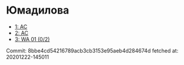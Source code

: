 # Юмадилова
- [1: AC](1.md)
- [2: AC](2.md)
- [3: WA 01 (0/2)](3.md)

Commit: 8bbe4cd54216789acb3cb3153e95aeb4d284674d
 fetched at: 20201222-145011
